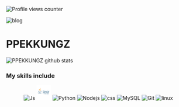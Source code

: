 
![Profile views counter](https://komarev.com/ghpvc/?username=pppekkungz&style=flat-square&color=00E8FF)

<img alt="blog" src="https://lolis.love/pqi6y.png"/>

# PPEKKUNGZ

![PPEKKUNGZ github stats](https://github-readme-stats.vercel.app/api?username=ppekkungz&show_icons=true&theme=dracula)
### My skills include

<p align="center">
	<img title="Js" alt="Js" src="https://th.bing.com/th/id/R384d1e8c3c8dcfee10ab0b980f8075cd?rik=V1xpKI94DUKnfQ&pid=ImgRaw" width="40" height="40" />
	<img title="Java" alt="Java" src="https://raw.githubusercontent.com/github/explore/80688e429a7d4ef2fca1e82350fe8e3517d3494d/topics/java/java.png" width="40" height="40" />
	<img title="Python" alt="Python" src="https://raw.githubusercontent.com/Thomas-George-T/Thomas-George-T/master/assets/python.svg" width="40" height="40" />
    	<img title="Nodejs" alt="Nodejs" src="https://image.flaticon.com/icons/svg/919/919825.svg" width="40" height="40" />
    	<img title="css" alt="css" src="https://image.flaticon.com/icons/svg/919/919826.svg" width="40" />
	<img title="MySQL" alt="MySQL" src="https://raw.githubusercontent.com/Thomas-George-T/Thomas-George-T/master/assets/mysql.svg" width="40" height="40" />
	<img title="Git" alt="Git" src="https://raw.githubusercontent.com/Thomas-George-T/Thomas-George-T/master/assets/git.svg" width="70" height="40" />
	<img title="linux" alt="linux" src="https://raw.githubusercontent.com/Thomas-George-T/Thomas-George-T/master/assets/linux-tux.svg" width="40" />

</p>
